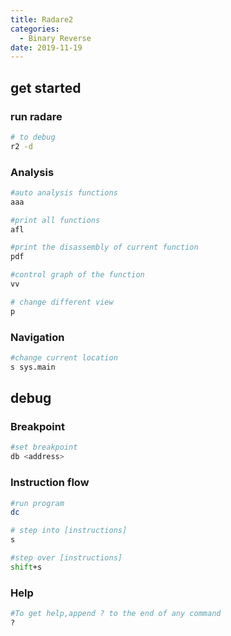 ```yaml
---
title: Radare2
categories: 
  - Binary Reverse
date: 2019-11-19
---
```


## get started

### run radare
``` bash
# to debug
r2 -d
```

### Analysis
```bash
#auto analysis functions
aaa
```

```bash
#print all functions
afl

#print the disassembly of current function
pdf
```

```bash
#control graph of the function
vv

# change different view
p 
```

### Navigation
```bash
#change current location
s sys.main
```
## debug

### Breakpoint
```bash
#set breakpoint
db <address>
```

### Instruction flow
```bash
#run program
dc

# step into [instructions]
s

#step over [instructions]
shift+s
```

### Help
```bash
#To get help,append ? to the end of any command
?
```